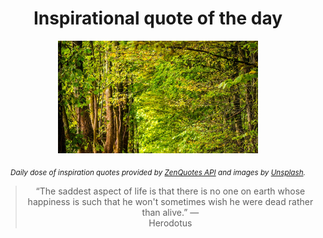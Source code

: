
<div align="center">

# Inspirational quote of the day

<img src="./data/photo.jpeg" alt="Beautiful nature photo" width="320" height="180">

<sub><i>Daily dose of inspiration quotes provided by [ZenQuotes API](https://zenquotes.io/) and images by [Unsplash](https://unsplash.com/).</i></sub>


<blockquote>&ldquo;The saddest aspect of life is that there is no one on earth whose happiness is such that he won't sometimes wish he were dead rather than alive.&rdquo; &mdash; <footer>Herodotus</footer></blockquote>

</div>

